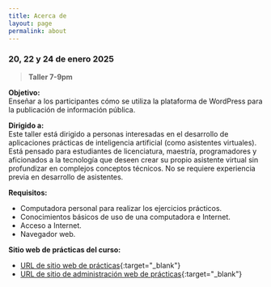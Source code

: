 ```yaml
---
title: Acerca de
layout: page
permalink: about
---
```


### 20, 22 y 24 de enero 2025

> **Taller 7-9pm**

**Objetivo:**  
Enseñar a los participantes cómo se utiliza la plataforma de WordPress para la publicación de información pública.

**Dirigido a:**  
Este taller está dirigido a personas interesadas en el desarrollo de aplicaciones prácticas de inteligencia artificial (como asistentes virtuales). Está pensado para estudiantes de licenciatura, maestría, programadores y aficionados a la tecnología que deseen crear su propio asistente virtual sin profundizar en complejos conceptos técnicos. No se requiere experiencia previa en desarrollo de asistentes.

**Requisitos:**  
- Computadora personal para realizar los ejercicios prácticos.
- Conocimientos básicos de uso de una computadora e Internet.
- Acceso a Internet.
- Navegador web.

**Sitio web de prácticas del curso:**
- [URL de sitio web de prácticas](https://cursos.mexicocentral.cloudapp.azure.com/curso/){:target="_blank"}
- [URL de sitio de administración web de prácticas](https://cursos.mexicocentral.cloudapp.azure.com/curso/wp-admin){:target="_blank"}
